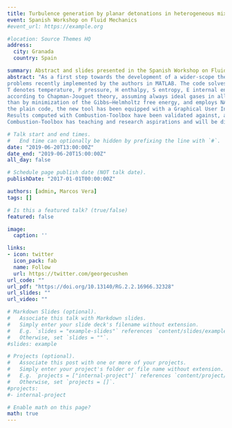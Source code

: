 ```yaml
---
title: Turbulence generation by planar detonations in heterogeneous mixtures
event: Spanish Workshop on Fluid Mechanics
#event_url: https://example.org

#location: Source Themes HQ
address:
  city: Granada
  country: Spain

summary: Abstract and slides presented in the Spanish Workshop on Fluid Mechanics.
abstract: "As a first step towards the development of a wider-scope thermochemical tool, in this work we present a thermochemical code with application to gaseous combustion
problems recently implemented by the authors in MATLAB. The code solves six chemical equilibrium problems (TP, HP, SP, TV, EV and SV transformations; where
T denotes temperature, P pressure, H enthalpy, S entropy, E internal energy and V volume), incident and reflected planar shock waves, as well as ideal detonations
according to Chapman-Jouguet theory, assuming always ideal gases in all cases. The code computes the equilibrium composition using equilibrium constants rather
than by minimization of the Gibbs–Helmholtz free energy, and employs NASA’s 9-coefficient polynomial fits to evaluate the thermodynamic properties. Along with
the plain code, the new tool has been equipped with a Graphical User Interface (hereafter Combustion-Toolbox) developed in MATLAB 2018 under AppDesigner.
Results computed with Combustion-Toolbox have been validated against, and are in good agreement with, NASA’s Chemical Equilibrium with Applications (CEA) program, CANTERA, and Caltech’s Shock and Detonation Toolbox. Moreover, the time required for the computations is comparable to that of other existing codes.
Combustion-Toolbox has teaching and research aspirations and will be distributed as open source package as soon as it has been fully tested."

# Talk start and end times.
#   End time can optionally be hidden by prefixing the line with `#`.
date: "2019-06-20T13:00:00Z"
date_end: "2019-06-20T15:00:00Z"
all_day: false

# Schedule page publish date (NOT talk date).
publishDate: "2017-01-01T00:00:00Z"

authors: [admin, Marcos Vera]
tags: []

# Is this a featured talk? (true/false)
featured: false

image:
  caption: ''

links:
- icon: twitter
  icon_pack: fab
  name: Follow
  url: https://twitter.com/georgecushen
url_code: ""
url_pdf: "https://doi.org/10.13140/RG.2.2.16966.32328"
url_slides: ""
url_video: ""

# Markdown Slides (optional).
#   Associate this talk with Markdown slides.
#   Simply enter your slide deck's filename without extension.
#   E.g. `slides = "example-slides"` references `content/slides/example-slides.md`.
#   Otherwise, set `slides = ""`.
#slides: example

# Projects (optional).
#   Associate this post with one or more of your projects.
#   Simply enter your project's folder or file name without extension.
#   E.g. `projects = ["internal-project"]` references `content/project/deep-learning/index.md`.
#   Otherwise, set `projects = []`.
#projects:
#- internal-project

# Enable math on this page?
math: true
---
```


